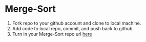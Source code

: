 # Merge-Sort

1. Fork repo to your github account and clone to local machine.
2. Add code to local repo, commit, and push back to github.
3. Turn in your Merge-Sort repo url [here](https://learn.galvanize.com/cohorts/80/exercises/8819)
